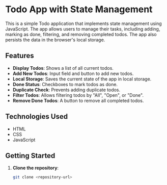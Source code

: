 # Todo App with State Management

This is a simple Todo application that implements state management using JavaScript. The app allows users to manage their tasks, including adding, marking as done, filtering, and removing completed todos. The app also persists the data in the browser's local storage.

## Features

- **Display Todos**: Shows a list of all current todos.
- **Add New Todos**: Input field and button to add new todos.
- **Local Storage**: Saves the current state of the app in local storage.
- **Done Status**: Checkboxes to mark todos as done.
- **Duplicate Check**: Prevents adding duplicate todos.
- **Filter Todos**: Allows filtering todos by "All", "Open", or "Done".
- **Remove Done Todos**: A button to remove all completed todos.

## Technologies Used

- HTML
- CSS
- JavaScript

## Getting Started

1. **Clone the repository**:
   ```bash
   git clone <repository-url>

